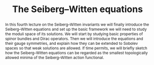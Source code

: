 ---
layout: talk
seminar: seiberg-witten
talk_date: '2025-10-24'
title: The Seiberg–Witten equations
start_time: '15:00'
end_time: '17:00'
location: HFG 707
speaker: Jaime Pedregal Pastor
abstract: >
  In this fourth lecture on the Seiberg–Witten invariants we will finally introduce the Seiberg–Witten equations and set up
  the basic framework we will need to study the moduli space of its solutions. We will start by studying basic properties of spinor
  bundles and Dirac operators. Then we will introduce the equations and their gauge symmetries, and explain how they can be
  extended to Sobolev spaces so that weak solutions are allowed. If time permits, we will briefly sketch how the Seiberg–Witten
  equations can be regarded as the smallest topologically allowed minima of the Seiberg–Witten action functional.
video_url: https://youtu.be/2S9rej3kdFc
---